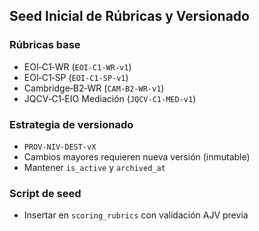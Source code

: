 ## Seed Inicial de Rúbricas y Versionado

### Rúbricas base

- EOI‑C1‑WR (`EOI-C1-WR-v1`)
- EOI‑C1‑SP (`EOI-C1-SP-v1`)
- Cambridge‑B2‑WR (`CAM-B2-WR-v1`)
- JQCV‑C1‑EIO Mediación (`JQCV-C1-MED-v1`)

### Estrategia de versionado

- `PROV-NIV-DEST-vX`
- Cambios mayores requieren nueva versión (inmutable)
- Mantener `is_active` y `archived_at`

### Script de seed

- Insertar en `scoring_rubrics` con validación AJV previa
